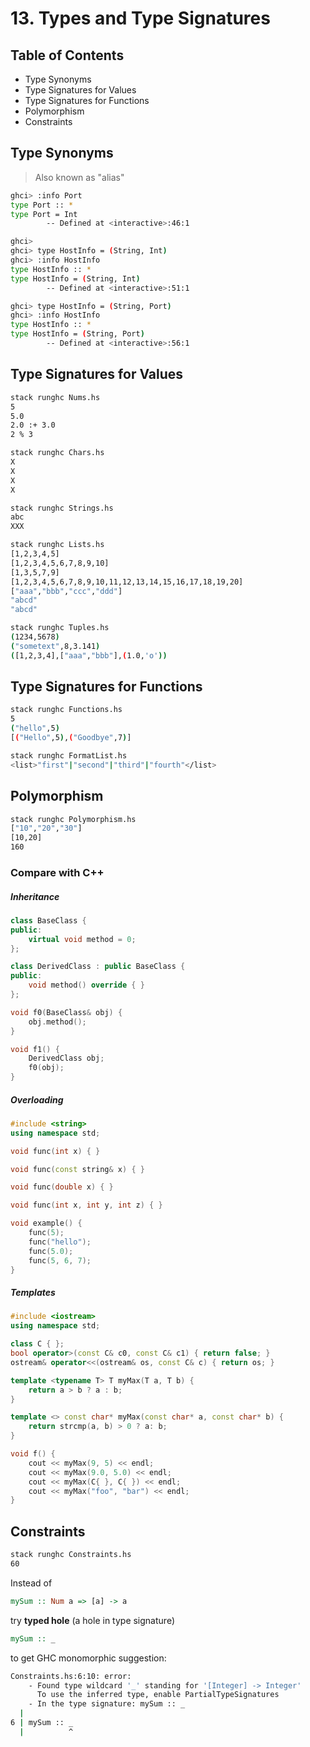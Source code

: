 # 13. Types and Type Signatures

## Table of Contents

- Type Synonyms
- Type Signatures for Values
- Type Signatures for Functions
- Polymorphism
- Constraints

## Type Synonyms

> Also known as "alias"

```bash
ghci> :info Port
type Port :: *
type Port = Int
        -- Defined at <interactive>:46:1
```

```bash
ghci>
ghci> type HostInfo = (String, Int)
ghci> :info HostInfo
type HostInfo :: *
type HostInfo = (String, Int)
        -- Defined at <interactive>:51:1
```

```bash
ghci> type HostInfo = (String, Port)
ghci> :info HostInfo
type HostInfo :: *
type HostInfo = (String, Port)
        -- Defined at <interactive>:56:1
```

## Type Signatures for Values

```bash
stack runghc Nums.hs
5
5.0
2.0 :+ 3.0
2 % 3
```

```bash
stack runghc Chars.hs
X
X
X
X
```

```bash
stack runghc Strings.hs
abc
XXX
```

```bash
stack runghc Lists.hs
[1,2,3,4,5]
[1,2,3,4,5,6,7,8,9,10]
[1,3,5,7,9]
[1,2,3,4,5,6,7,8,9,10,11,12,13,14,15,16,17,18,19,20]
["aaa","bbb","ccc","ddd"]
"abcd"
"abcd"
```

```bash
stack runghc Tuples.hs
(1234,5678)
("sometext",8,3.141)
([1,2,3,4],["aaa","bbb"],(1.0,'o'))
```

## Type Signatures for Functions

```bash
stack runghc Functions.hs
5
("hello",5)
[("Hello",5),("Goodbye",7)]
```

```bash
stack runghc FormatList.hs
<list>"first"|"second"|"third"|"fourth"</list>
```

## Polymorphism

```bash
stack runghc Polymorphism.hs 
["10","20","30"]
[10,20]
160
```

### Compare with C++

##### Inheritance

```cpp
class BaseClass {
public:
    virtual void method = 0;
};

class DerivedClass : public BaseClass {
public:
    void method() override { }
};

void f0(BaseClass& obj) {
    obj.method();
}

void f1() {
    DerivedClass obj;
    f0(obj);
}
```

##### Overloading

```cpp
#include <string>
using namespace std;

void func(int x) { }

void func(const string& x) { }

void func(double x) { }

void func(int x, int y, int z) { }

void example() {
    func(5);
    func("hello");
    func(5.0);
    func(5, 6, 7);
}
```

##### Templates

```cpp
#include <iostream>
using namespace std;

class C { };
bool operator>(const C& c0, const C& c1) { return false; }
ostream& operator<<(ostream& os, const C& c) { return os; }

template <typename T> T myMax(T a, T b) {
    return a > b ? a : b;
}

template <> const char* myMax(const char* a, const char* b) {
    return strcmp(a, b) > 0 ? a: b;
}

void f() {
    cout << myMax(9, 5) << endl;
    cout << myMax(9.0, 5.0) << endl;
    cout << myMax(C{ }, C{ }) << endl;
    cout << myMax("foo", "bar") << endl;
}
```

## Constraints

```bash
stack runghc Constraints.hs
60
```

Instead of

```hs
mySum :: Num a => [a] -> a
```

try **typed hole** (a hole in type signature)

```hs
mySum :: _
```

to get GHC monomorphic suggestion:

```bash
Constraints.hs:6:10: error:
    - Found type wildcard '_' standing for '[Integer] -> Integer'
      To use the inferred type, enable PartialTypeSignatures
    - In the type signature: mySum :: _
  |
6 | mySum :: _
  |          ^
```

